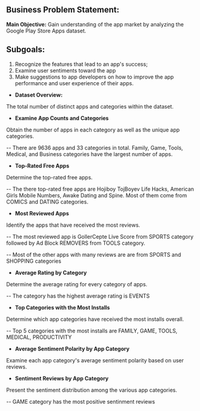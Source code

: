## **Business Problem Statement:**

**Main Objective:** Gain understanding of the app market by analyzing the Google Play Store Apps dataset.

## Subgoals: 
1. Recognize the features that lead to an app's success;
2.  Examine user sentiments toward the app
3. Make suggestions to app developers on how to improve the app performance and user experience of their apps.

- **Dataset Overview:** 

The total number of distinct apps and categories within the dataset.


- **Examine App Counts and Categories**

Obtain the number of apps in each category as well as the unique app categories.

-- There are 9636 apps and 33 categories in total.  Family, Game, Tools, Medical, and Business categories have the largest number of apps.


- **Top-Rated Free Apps**

Determine the top-rated free apps.

-- The there top-rated free apps are Hojiboy TojBoyev Life Hacks, American Girls Mobile Numbers, Awake Dating and Spine. Most of them come from COMICS and DATING categories.


- **Most Reviewed Apps**

Identify the apps that have received the most reviews.

-- The most reviewed app is GollerCepte Live Score from SPORTS category followed by Ad Block REMOVERS from TOOLS category.

-- Most of the other apps with many reviews are  are from SPORTS and SHOPPING categories


- **Average Rating by Category**

Determine the average rating for every category of apps.

-- The category has the highest average rating is EVENTS


- **Top Categories with the Most Installs**

Determine which app categories have received the most installs overall.

-- Top 5 categories with the most installs are FAMILY, GAME, TOOLS, MEDICAL, PRODUCTIVITY


- **Average Sentiment Polarity by App Category**

Examine each app category's average sentiment polarity based on user reviews.


- **Sentiment Reviews by App Category**

Present the sentiment distribution among the various app categories.

-- GAME category has the most positive sentinment reviews
